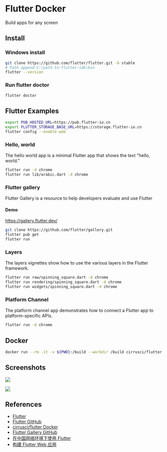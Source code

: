 # Flutter Docker

Build apps for any screen

## Install
### Windows install
```sh
git clone https://github.com/flutter/flutter.git -b stable
# Path append C:\path-to-flutter-sdk\bin
flutter --version
```

### Run flutter doctor
```sh
flutter doctor
```

## Flutter Examples
```sh
export PUB_HOSTED_URL=https://pub.flutter-io.cn
export FLUTTER_STORAGE_BASE_URL=https://storage.flutter-io.cn
flutter config --enable-web
```

### Hello, world
The hello world app is a minimal Flutter app that shows the text "hello, world."
```sh
flutter run -d chrome
flutter run lib/arabic.dart -d chrome
```

### Flutter gallery
Flutter Gallery is a resource to help developers evaluate and use Flutter

#### Demo
https://gallery.flutter.dev/

```sh
git clone https://github.com/flutter/gallery.git
flutter pub get
flutter run
```

### Layers
The layers vignettes show how to use the various layers in the Flutter framework.
```sh
flutter run raw/spinning_square.dart -d chrome
flutter run rendering/spinning_square.dart -d chrome
flutter run widgets/spinning_square.dart -d chrome
```

### Platform Channel
The platform channel app demonstrates how to connect a Flutter app to platform-specific APIs.
```sh
flutter run -d chrome
```

## Docker
```sh
docker run --rm -it -v ${PWD}:/build --workdir /build cirrusci/flutter:stable flutter test
```

## Screenshots
![](https://raw.githubusercontent.com/flutter/website/main/src/assets/images/docs/homepage/reflectly-hero-600px.png)

![](https://raw.githubusercontent.com/flutter/website/main/src/assets/images/docs/tools/android-studio/hot-reload.gif)

## References
- [Flutter](https://flutter.dev/)
- [Flutter GitHub](https://github.com/flutter/flutter)
- [cirrusci/flutter Docker](https://github.com/cirruslabs/docker-images-flutter)
- [Flutter Gallery GitHub](https://github.com/flutter/gallery)
- [在中国网络环境下使用 Flutter](https://flutter.cn/community/china)
- [构建 Flutter Web 应用](https://flutter.cn/docs/get-started/web)